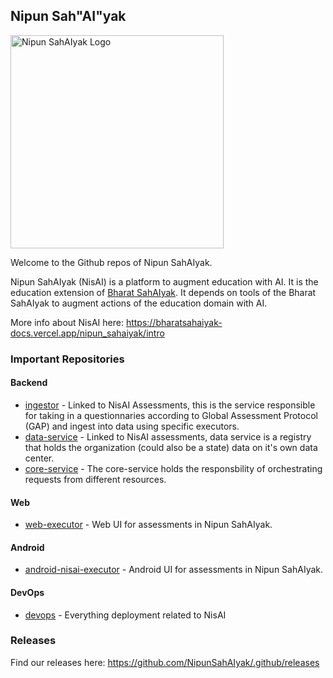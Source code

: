 ## Nipun Sah"AI"yak

<img width="341" alt="Nipun SahAIyak Logo" src="https://github.com/NipunSahAIyak/.github/assets/5885669/fa6bf43e-7d8e-4ae2-8811-d2b05232af2e">

Welcome to the Github repos of Nipun SahAIyak. 

Nipun SahAIyak (NisAI) is a platform to augment education with AI. It is the education extension of [Bharat SahAIyak](https://github.com/BharatSahAIyak). It depends on tools of the Bharat SahAIyak to augment actions of the education domain with AI.

More info about NisAI here: https://bharatsahaiyak-docs.vercel.app/nipun_sahaiyak/intro

### Important Repositories

#### Backend

* [ingestor](https://github.com/NipunSahAIyak/ingestor) - Linked to NisAI Assessments, this is the service responsible for taking in a questionnaries according to Global Assessment Protocol (GAP) and ingest into data using specific executors.
* [data-service](https://github.com/NipunSahAIyak/data-service) - Linked to NisAI assessments, data service is a registry that holds the organization (could also be a state) data on it's own data center.
* [core-service](https://github.com/NipunSahAIyak/core-service) - The core-service holds the responsbility of orchestrating requests from different resources.

#### Web 
* [web-executor](https://github.com/NipunSahAIyak/web-executor) - Web UI for assessments in Nipun SahAIyak.

#### Android
* [android-nisai-executor](https://github.com/NipunSahAIyak/android-nisai-executor) - Android UI for assessments in Nipun SahAIyak.

#### DevOps
* [devops](https://github.com/NipunSahAIyak/devops) - Everything deployment related to NisAI

### Releases

Find our releases here: https://github.com/NipunSahAIyak/.github/releases
